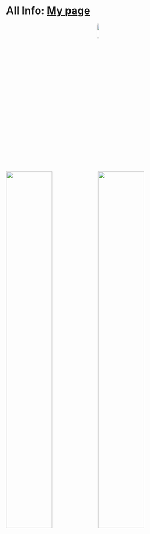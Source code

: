 
# **All Info:** [My page](https://integr-0.github.io/Main/)
<p align="center">
<img src="https://komarev.com/ghpvc/?username=integr-0&color=orange" width="10%"/>
  
<img src="http://github-profile-summary-cards.vercel.app/api/cards/stats?username=Integr-0&theme=aura" width="50%"/><img src="http://github-profile-summary-cards.vercel.app/api/cards/most-commit-language?username=Integr-0&theme=aura" width="50%"/>
</p>
